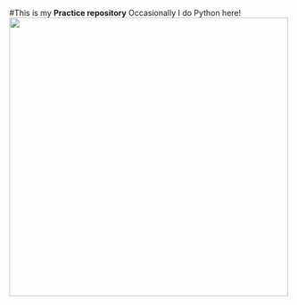 #This is my <strong>Practice repository</strong> Occasionally I do Python here!
<img src="https://upload.wikimedia.org/wikipedia/commons/thumb/0/0a/Python.svg/1200px-Python.svg.png" width="500px" height="500px"></img>
